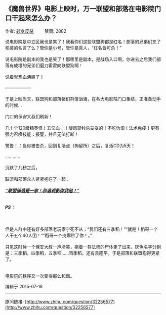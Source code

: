 ## 《魔兽世界》电影上映时，万一联盟和部落在电影院门口干起来怎么办？

作者: [转身反杀](http://www.zhihu.com/people/zhuan-shen-fan-sha)&nbsp;&nbsp;&nbsp;&nbsp;&nbsp;&nbsp;&nbsp;&nbsp; 赞同: 2882


说电影院是中立区我也是笑了！我看你们这些联盟狗都是红名！部落的兄弟们忘了稻哥的名言了么？管你是小号，管你是真人，“红名皆可杀！”<br><br>说电影院是副本的我也是笑了！那哪里是副本，是战场入口啊，你进去之后我们部落有成堆的兄弟们磨刀霍霍向联盟狗啊！<br><br>说着就热血沸腾了！<br><br>——————<br><br>于是上映当天，联盟狗和部落猪们群情汹涌，在各大电影院门口集结，正准备动手的时候…<br><br>门口的保安大叔们刷新！<br><br>几十个120级精英怪！五亿血！！旋风斩秒杀妥妥的！不吃仇恨！法术免疫！更有强力召唤技能：报警，并且无法打断！<br><br>警告！：当你被击杀，回到复活点（拘留所）之后，复活CD为5天！<br><br>…………<br><br>沉默了几秒之后，<br><br>联盟和部落众人紧紧抱在了一起：<br><br><b><u><i>“联盟部落是一家！和谐观影你我他！”</i></u></b><br><br><br><b><i>PS：<br></i></b><br><br><br>但是人群中还有好多部落老玩家宁死不从：“我们还有三季稻！”“就是！稻哥一个人干五个40人团！”“稻哥一个炎爆秒了你！。”<br><br>只见这时候一个保安大叔一声冷笑，拖着一群法师的尸体走了出来，灰色名字分别是：三季稻，四季稻，五季稻……百季稻，还有袁隆平，于是部落和联盟抱得更紧了。<br><br><br>电影院的秩序又一次变得那么和谐。



编辑于 2015-07-18



---
原问链接: [http://www.zhihu.com/question/32256577](http://www.zhihu.com/question/32256577)